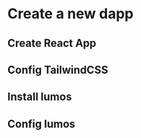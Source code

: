 # Create a new dapp

## Create React App

## Config TailwindCSS

## Install lumos

## Config lumos

